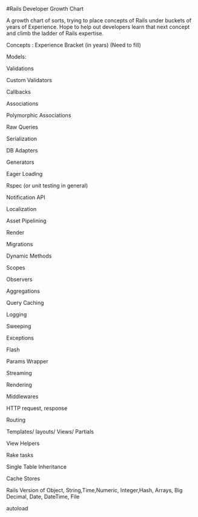 #Rails Developer Growth Chart


A growth chart of sorts, trying to place concepts of Rails under buckets of years of Experience. Hope to help out developers learn that next concept and climb the ladder of Rails expertise.


Concepts :                                      Experience Bracket (in years) (Need to fill)

Models:

Validations

Custom Validators

Callbacks

Associations

Polymorphic Associations

Raw Queries

Serialization

DB Adapters

Generators

Eager Loading

Rspec (or unit testing in general)

Notification API

Localization

Asset Pipelining

Render

Migrations

Dynamic Methods

Scopes

Observers

Aggregations

Query Caching

Logging

Sweeping

Exceptions

Flash

Params Wrapper

Streaming

Rendering

Middlewares

HTTP request, response

Routing

Templates/ layouts/ Views/ Partials

View Helpers

Rake tasks

Single Table Inheritance

Cache Stores

Rails Version of Object, String,Time,Numeric, Integer,Hash, Arrays, Big Decimal, Date, DateTime, File

autoload

